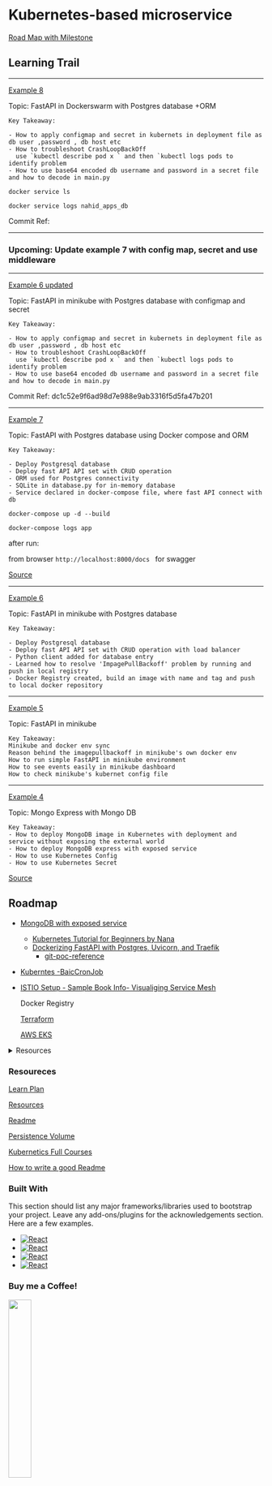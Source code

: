
# Kubernetes-based microservice 

[Road Map with Milestone](https://docs.google.com/spreadsheets/d/1zxBIoNyymyXTqIBEPrSyXTuE0egg7BfGt3JbsUjvN-M/edit#gid=0)


## Learning Trail



---

[Example 8 ](https://github.com/mnhmilu/poc-kubernets/tree/main/poc/example-6)

Topic: FastAPI in Dockerswarm with Postgres database +ORM
```
Key Takeaway: 

- How to apply configmap and secret in kubernets in deployment file as db user ,password , db host etc
- How to troubleshoot CrashLoopBackOff
  use `kubectl describe pod x ` and then `kubectl logs pods to identify problem
- How to use base64 encoded db username and password in a secret file and how to decode in main.py

docker service ls

docker service logs nahid_apps_db

```
Commit Ref: 

---

### Upcoming: Update example 7 with config map, secret and use middleware 


---

[Example 6 updated](https://github.com/mnhmilu/poc-kubernets/tree/main/poc/example-6)

Topic: FastAPI in minikube with Postgres database with configmap and secret
```
Key Takeaway: 

- How to apply configmap and secret in kubernets in deployment file as db user ,password , db host etc
- How to troubleshoot CrashLoopBackOff
  use `kubectl describe pod x ` and then `kubectl logs pods to identify problem
- How to use base64 encoded db username and password in a secret file and how to decode in main.py 

```
Commit Ref: dc1c52e9f6ad98d7e988e9ab3316f5d5fa47b201

---

[Example 7](https://github.com/mnhmilu/poc-kubernets/tree/main/poc/example-7)

Topic: FastAPI with Postgres database using Docker compose and ORM
```
Key Takeaway: 

- Deploy Postgresql database
- Deploy fast API API set with CRUD operation 
- ORM used for Postgres connectivity
- SQLite in database.py for in-memory database
- Service declared in docker-compose file, where fast API connect with db

```

`docker-compose up -d --build`

`docker-compose logs app`

after run:

from browser `http://localhost:8000/docs ` for swagger 


[Source](https://fastapi.tiangolo.com/tutorial/sql-databases/#create-a-sessionlocal-class)

---

[Example 6](https://github.com/mnhmilu/poc-kubernets/tree/main/poc/example-6)

Topic: FastAPI in minikube with Postgres database
```
Key Takeaway: 

- Deploy Postgresql database
- Deploy fast API API set with CRUD operation with load balancer
- Python client added for database entry
- Learned how to resolve 'ImpagePullBackoff' problem by running and push in local registry
- Docker Registry created, build an image with name and tag and push to local docker repository
```

---

[Example 5](https://github.com/mnhmilu/poc-kubernets/blob/main/poc/example-5/readme.md)

Topic: FastAPI in minikube
```
Key Takeaway: 
Minikube and docker env sync
Reason behind the imagepullbackoff in minikube's own docker env
How to run simple FastAPI in minikube environment
How to see events easily in minikube dashboard
How to check minikube's kubernet config file
```

---


[Example 4](https://github.com/mnhmilu/poc-kubernets/blob/main/poc/example-4/k8s-commands.md) 

Topic: Mongo Express with Mongo DB

```
Key Takeaway: 
- How to deploy MongoDB image in Kubernetes with deployment and service without exposing the external world
- How to deploy MongoDB express with exposed service
- How to use Kubernetes Config
- How to use Kubernetes Secret 

```

[Source](https://www.youtube.com/watch?v=X48VuDVv0do)

<!-- ROADMAP -->
## Roadmap

  -  [MongoDB with exposed service](https://github.com/mnhmilu/poc-kubernets/tree/main/poc/example-4)
      -  [Kubernetes Tutorial for Beginners by Nana ](https://www.youtube.com/watch?v=X48VuDVv0do)
      -  [Dockerizing FastAPI with Postgres, Uvicorn, and Traefik](https://testdriven.io/blog/fastapi-docker-traefik/)
          - [git-poc-reference](https://github.com/mnhmilu/poc-python/tree/main/fastapi/fastapi-postgre)    

  - [Kuberntes -BaicCronJob](https://github.com/mnhmilu/poc-kubernets/tree/main/poc/cronjob)
  
  - [ISTIO Setup - Sample Book Info- Visualiging Service Mesh](https://istio.io/latest/docs/examples/bookinfo/)
   
    Docker Registry
   
    [ Terraform](https://github.com/mnhmilu/poc-kubernets/tree/main/poc/terraform)
   
    [AWS EKS](https://github.com/mnhmilu/poc-kubernets/tree/main/poc/eksctl)


    
<!-- TABLE OF CONTENTS -->
<details>
  <summary>Resources</summary>
  <ol>
    <li>
      <a href="https://github.com/mnhmilu/microservice/blob/main/learn-plan.MD">Learning Plan Details</a>
      <ul>
        <li><a href="#built-with">Built With</a></li>
      </ul>
    </li>
    <li>
      <a href="#getting-started">Concepts</a>
      <ul>
        <li><a href="https://github.com/mnhmilu/microservice/blob/main/poc/cronjob/Readme.MD">CronJob</a></li>
        <li><a href="https://www.youtube.com/watch?v=X48VuDVv0do">Persistence Volume</a></li>
      </ul>
    </li>
    <li><a href="#usage">Usage</a></li>
    <li><a href="#roadmap">Roadmap</a></li>
    <li><a href="#contributing">Contributing</a></li>
    <li><a href="#license">License</a></li>
    <li><a href="#contact">Contact</a></li>
    <li><a href="#acknowledgments">Acknowledgments</a></li>
  </ol>
</details>

### Resoureces

[Learn Plan](https://github.com/mnhmilu/microservice/blob/main/learn-plan.MD)

[Resources](https://github.com/mnhmilu/microservice/blob/main/README.md#resoureces)

[Readme](https://github.com/mnhmilu/microservice/blob/main/poc/cronjob/Readme.MD)


[Persistence Volume](https://www.youtube.com/watch?v=X48VuDVv0do)

[Kubernetics Full Courses](https://www.youtube.com/watch?v=VnvRFRk_51k&list=PLy7NrYWoggjziYQIDorlXjTvvwweTYoNC)

[How to write a good Readme ](https://github.com/othneildrew/Best-README-Template)


### Built With

This section should list any major frameworks/libraries used to bootstrap your project. Leave any add-ons/plugins for the acknowledgements section. Here are a few examples.

* [![React](https://github.com/mnhmilu/microservice/blob/main/images/kubernet.png)](https://reactjs.org)
* [![React](https://github.com/mnhmilu/microservice/blob/main/images/gitlab.png)](https://reactjs.org)
* [![React](https://github.com/mnhmilu/microservice/blob/main/images/docker.png)](https://reactjs.org)
* [![React](https://github.com/mnhmilu/microservice/blob/main/images/istio.png)](https://reactjs.org)


### Buy me a Coffee! 


<img src="https://github.com/mnhmilu/microservice/blob/main/bmc_qr.png"  width="30%" height="30%">




